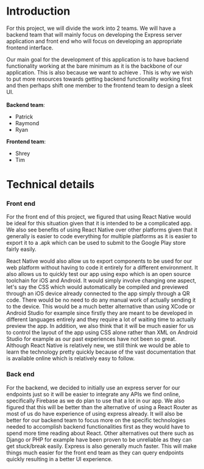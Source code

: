 # Introduction
For this project, we will divide the work into 2 teams. We will have a backend team that will mainly focus on developing the Express server application and front end who will focus on developing an appropriate frontend interface.

Our main goal for the development of this application is to have backend functionality working at the bare minimum as it is the backbone of our application. This is also because we want to achieve . This is why we wish to put more resources towards getting backend functionality working first and then perhaps shift one member to the frontend team to design a sleek UI. 
<br><br>
__Backend team__:
  - Patrick
  - Raymond
  - Ryan

__Frontend team__:
  - Shrey
  - Tim

# Technical details

### Front end ###
  For the front end of this project, we figured that using React Native would be ideal for this situation given that it is intended to be a complicated app. We also see benefits of using React Native over other platforms given that it generally is easier to code everything for multiple platforms as it is easier to export it to a .apk which can be used to submit to the Google Play store fairly easily. 
  
  React Native would also allow us to export components to be used for our web platform without having to code it entirely for a different environment. It also allows us to quickly test our app using expo which is an open source toolchain for iOS and Android. It would simply involve changing one aspect, let's say the CSS which would automatically be compiled and previewed through an iOS device already connected to the app simply through a QR code. There would be no need to do any manual work of actually sending it to the device. This would be a much better alternative than using XCode or Android Studio for example since firstly they are meant to be developed in different languages entirely and they require a lot of waiting time to actually preview the app. In addition, we also think that it will be much easier for us to control the layout of the app using CSS alone rather than XML on Android Studio for example as our past experiences have not been so great. Although React Native is relatively new, we still think we would be able to learn the technology pretty quickly because of the vast documentation that is available online which is relatively easy to follow.

### Back end ###
  For the backend, we decided to initially use an express server for our endpoints just so it will be easier to integrate any APIs we find online, specifically Firebase as we do plan to use that a lot in our app. We also figured that this will be better than the alternative of using a React Router as most of us do have experience of using express already. It will also be better for our backend team to focus more on the specific technologies needed to accomplish backend functionalities first as they would have to spend more time reading about React. Other alternatives out there such as Django or PHP for example have been proven to be unreliable as they can get stuck/break easily. Express is also generally much faster. This will make things much easier for the front end team as they can query endpoints quickly resulting in a better UI experience. 
